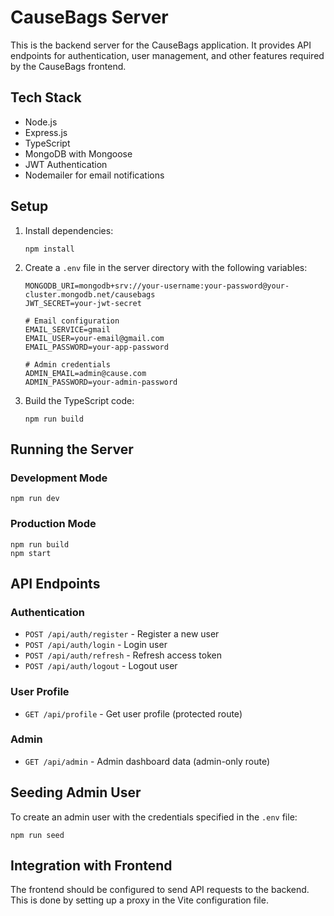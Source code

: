 # CauseBags Server

This is the backend server for the CauseBags application. It provides API endpoints for authentication, user management, and other features required by the CauseBags frontend.

## Tech Stack

- Node.js
- Express.js
- TypeScript
- MongoDB with Mongoose
- JWT Authentication
- Nodemailer for email notifications

## Setup

1. Install dependencies:
   ```
   npm install
   ```

2. Create a `.env` file in the server directory with the following variables:
   ```
   MONGODB_URI=mongodb+srv://your-username:your-password@your-cluster.mongodb.net/causebags
   JWT_SECRET=your-jwt-secret

   # Email configuration
   EMAIL_SERVICE=gmail
   EMAIL_USER=your-email@gmail.com
   EMAIL_PASSWORD=your-app-password

   # Admin credentials
   ADMIN_EMAIL=admin@cause.com
   ADMIN_PASSWORD=your-admin-password
   ```

3. Build the TypeScript code:
   ```
   npm run build
   ```

## Running the Server

### Development Mode

```
npm run dev
```

### Production Mode

```
npm run build
npm start
```

## API Endpoints

### Authentication

- `POST /api/auth/register` - Register a new user
- `POST /api/auth/login` - Login user
- `POST /api/auth/refresh` - Refresh access token
- `POST /api/auth/logout` - Logout user

### User Profile

- `GET /api/profile` - Get user profile (protected route)

### Admin

- `GET /api/admin` - Admin dashboard data (admin-only route)

## Seeding Admin User

To create an admin user with the credentials specified in the `.env` file:

```
npm run seed
```

## Integration with Frontend

The frontend should be configured to send API requests to the backend. This is done by setting up a proxy in the Vite configuration file.
